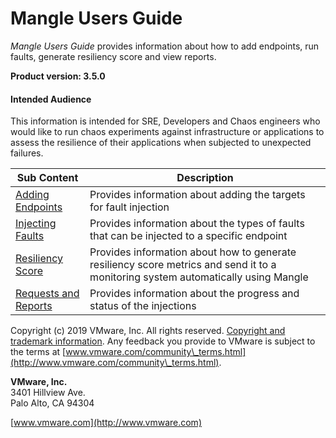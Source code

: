 # Mangle Users Guide

_Mangle Users Guide_ provides information about how to add endpoints, run faults, generate resiliency score and view reports.

**Product version: 3.5.0**

#### Intended Audience

This information is intended for SRE, Developers and Chaos engineers who would like to run chaos experiments against infrastructure or applications to assess the resilience of their applications when subjected to unexpected failures.

| Sub Content                                     | Description                                                                                                                       |
| ----------------------------------------------- | --------------------------------------------------------------------------------------------------------------------------------- |
| [Adding Endpoints](adding-endpoints.md)         | Provides information about adding the targets for fault injection                                                                 |
| [Injecting Faults](injecting-faults/)           | Provides information about the types of faults that can be injected to a specific endpoint                                        |
| [Resiliency Score](resiliency-score.md)         | Provides information about how to generate resiliency score metrics and send it to a monitoring system automatically using Mangle |
| [Requests and Reports](requests-and-reports.md) | Provides information about the progress and status of the injections                                                              |

Copyright (c) 2019 VMware, Inc. All rights reserved. [Copyright and trademark information](http://pubs.vmware.com/copyright-trademark.html). Any feedback you provide to VMware is subject to the terms at [www.vmware.com/community\_terms.html](http://www.vmware.com/community\_terms.html).

**VMware, Inc.**\
3401 Hillview Ave.\
Palo Alto, CA 94304

[www.vmware.com](http://www.vmware.com)
